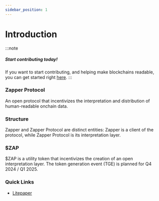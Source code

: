 ```yaml
---
sidebar_position: 1
---
```



# Introduction

:::note
##### Start contributing today!
If you want to start contributing, and helping make blockchains readable, you can get started right [here](/docs/interpretation/contribute).
:::

### Zapper Protocol
An open protocol that incentivizes the interpretation and distribution of human-readable onchain data.

### Structure
Zapper and Zapper Protocol are distinct entities: Zapper is a client of the protocol, while Zapper Protocol is its interpretation layer. 

### $ZAP
$ZAP is a utility token that incentivizes the creation of an open interpretation layer. The token generation event (TGE) is planned for Q4 2024 / Q1 2025.

### Quick Links
- [Litepaper](/docs/litepaper)

